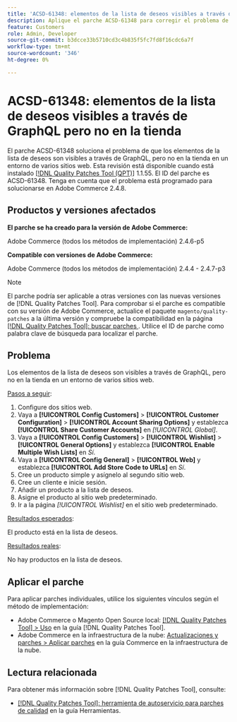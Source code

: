 ```yaml
---
title: 'ACSD-61348: elementos de la lista de deseos visibles a través de GraphQL pero no en la tienda'
description: Aplique el parche ACSD-61348 para corregir el problema de Adobe Commerce en el que los elementos de la lista de deseos son visibles a través de GraphQL, pero no en la tienda en un entorno de varios sitios web.
feature: Customers
role: Admin, Developer
source-git-commit: b3dcce33b5710cd3c4b835f5fc7fd8f16cdc6a7f
workflow-type: tm+mt
source-wordcount: '346'
ht-degree: 0%

---
```


# ACSD-61348: elementos de la lista de deseos visibles a través de GraphQL pero no en la tienda

El parche ACSD-61348 soluciona el problema de que los elementos de la lista de deseos son visibles a través de GraphQL, pero no en la tienda en un entorno de varios sitios web. Esta revisión está disponible cuando está instalado [[!DNL Quality Patches Tool (QPT)]](/help/tools/quality-patches-tool/quality-patches-tool-to-self-serve-quality-patches.md) 1.1.55. El ID del parche es ACSD-61348. Tenga en cuenta que el problema está programado para solucionarse en Adobe Commerce 2.4.8.

## Productos y versiones afectados

**El parche se ha creado para la versión de Adobe Commerce:**

Adobe Commerce (todos los métodos de implementación) 2.4.6-p5

**Compatible con versiones de Adobe Commerce:**

Adobe Commerce (todos los métodos de implementación) 2.4.4 - 2.4.7-p3

>[!NOTE]
>
>El parche podría ser aplicable a otras versiones con las nuevas versiones de [!DNL Quality Patches Tool]. Para comprobar si el parche es compatible con su versión de Adobe Commerce, actualice el paquete `magento/quality-patches` a la última versión y compruebe la compatibilidad en la página [[!DNL Quality Patches Tool]: buscar parches ](https://experienceleague.adobe.com/tools/commerce-quality-patches/index.html). Utilice el ID de parche como palabra clave de búsqueda para localizar el parche.

## Problema

Los elementos de la lista de deseos son visibles a través de GraphQL, pero no en la tienda en un entorno de varios sitios web.

<u>Pasos a seguir</u>:

1. Configure dos sitios web.
1. Vaya a **[!UICONTROL Config Customers]** > **[!UICONTROL Customer Configuration]** > **[!UICONTROL Account Sharing Options]** y establezca **[!UICONTROL Share Customer Accounts]** en *[!UICONTROL Global]*.
1. Vaya a **[!UICONTROL Config Customers]** > **[!UICONTROL Wishlist]** > **[!UICONTROL General Options]** y establezca **[!UICONTROL Enable Multiple Wish Lists]** en *Sí*.
1. Vaya a **[!UICONTROL Config General]** > **[!UICONTROL Web]** y establezca **[!UICONTROL Add Store Code to URLs]** en *Sí*.
1. Cree un producto simple y asígnelo al segundo sitio web.
1. Cree un cliente e inicie sesión.
1. Añadir un producto a la lista de deseos.
1. Asigne el producto al sitio web predeterminado.
1. Ir a la página *[!UICONTROL Wishlist]* en el sitio web predeterminado.

<u>Resultados esperados</u>:

El producto está en la lista de deseos.

<u>Resultados reales</u>:

No hay productos en la lista de deseos.

## Aplicar el parche

Para aplicar parches individuales, utilice los siguientes vínculos según el método de implementación:

* Adobe Commerce o Magento Open Source local: [[!DNL Quality Patches Tool] > Uso](/help/tools/quality-patches-tool/usage.md) en la guía [!DNL Quality Patches Tool].
* Adobe Commerce en la infraestructura de la nube: [Actualizaciones y parches > Aplicar parches](https://experienceleague.adobe.com/docs/commerce-cloud-service/user-guide/develop/upgrade/apply-patches.html) en la guía Commerce en la infraestructura de la nube.

## Lectura relacionada

Para obtener más información sobre [!DNL Quality Patches Tool], consulte:

* [[!DNL Quality Patches Tool]: herramienta de autoservicio para parches de calidad](/help/tools/quality-patches-tool/quality-patches-tool-to-self-serve-quality-patches.md) en la guía Herramientas.
